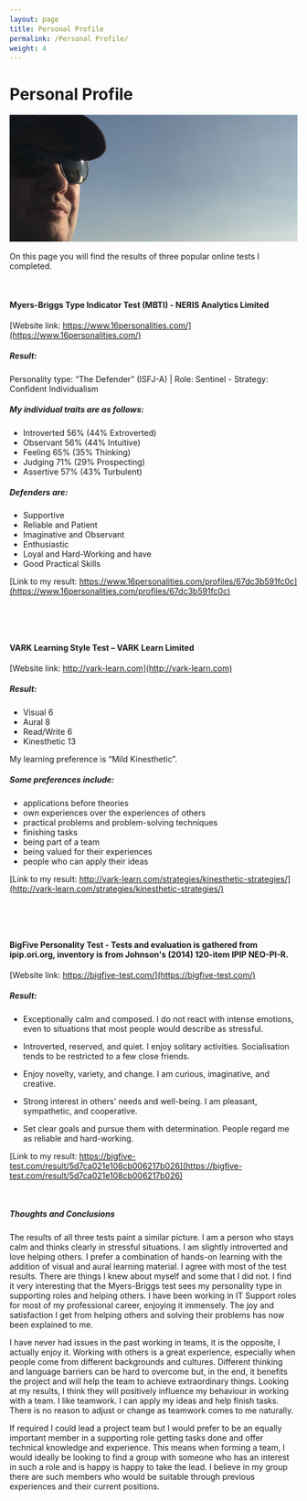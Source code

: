 ```yaml
---
layout: page
title: Personal Profile
permalink: /Personal Profile/
weight: 4
---
```


# **Personal Profile**

<img src="https://raw.githubusercontent.com/Miromat/miromat.github.io/master/assets/profile.jpg" width="870">

On this page you will find the results of three popular online tests I completed.

<p>&nbsp;</p>

#### **Myers-Briggs Type Indicator Test (MBTI) - NERIS Analytics Limited**
[Website link: https://www.16personalities.com/](https://www.16personalities.com/)

##### **Result:**

Personality type: “The Defender” (ISFJ-A) | Role: Sentinel - Strategy: Confident Individualism

##### **My individual traits are as follows:**

* Introverted 56% (44% Extroverted)
* Observant 56% (44% Intuitive)
* Feeling 65% (35% Thinking)
* Judging 71% (29% Prospecting)
* Assertive 57% (43% Turbulent)

##### **Defenders are:**

*	Supportive
*	Reliable and Patient
*	Imaginative and Observant
*	Enthusiastic
*	Loyal and Hard-Working
  and have
*	Good Practical Skills

[Link to my result: https://www.16personalities.com/profiles/67dc3b591fc0c](https://www.16personalities.com/profiles/67dc3b591fc0c)

<p>&nbsp;</p>
<p>&nbsp;</p>

#### **VARK Learning Style Test – VARK Learn Limited**
[Website link: http://vark-learn.com](http://vark-learn.com)

##### **Result:**

* Visual 6
* Aural 8
* Read/Write 6
* Kinesthetic 13

My learning preference is “Mild Kinesthetic”.

##### **Some preferences include:**

*	applications before theories
*	own experiences over the experiences of others
*	practical problems and problem-solving techniques
*	finishing tasks
*	being part of a team
*	being valued for their experiences
*	people who can apply their ideas

[Link to my result: http://vark-learn.com/strategies/kinesthetic-strategies/](http://vark-learn.com/strategies/kinesthetic-strategies/)

<p>&nbsp;</p>
<p>&nbsp;</p>

#### **BigFive Personality Test - Tests and evaluation is gathered from ipip.ori.org, inventory is from Johnson's (2014) 120-item IPIP NEO-PI-R.**
[Website link: https://bigfive-test.com/](https://bigfive-test.com/)

##### **Result:**

*	Exceptionally calm and composed. I do not react with intense emotions, even to situations that most people would describe as stressful.

*	Introverted, reserved, and quiet. I enjoy solitary activities. Socialisation tends to be restricted to a few close friends.

*	Enjoy novelty, variety, and change. I am curious, imaginative, and creative.

*	Strong interest in others' needs and well-being. I am pleasant, sympathetic, and cooperative.

*	Set clear goals and pursue them with determination. People regard me as reliable and hard-working.

[Link to my result: https://bigfive-test.com/result/5d7ca021e108cb006217b026](https://bigfive-test.com/result/5d7ca021e108cb006217b026)

<p>&nbsp;</p>

##### **Thoughts and Conclusions**

The results of all three tests paint a similar picture. I am a person who stays calm and thinks clearly in stressful situations. I am slightly introverted and love helping others.
I prefer a combination of hands-on learning with the addition of visual and aural learning material. I agree with most of the test results. There are things I knew about myself and some that I did not. I find it very interesting that the Myers-Briggs test sees my personality type in supporting roles and helping others. I have been working in IT Support roles for most of my professional career, enjoying it immensely. The joy and satisfaction I get from helping others and solving their problems has now been explained to me.

I have never had issues in the past working in teams, it is the opposite, I actually enjoy it. Working with others is a great experience, especially when people come from different backgrounds and cultures. Different thinking and language barriers can be hard to overcome but, in the end, it benefits the project and will help the team to achieve extraordinary things. Looking at my results, I think they will positively influence my behaviour in working with a team. I like teamwork. I can apply my ideas and help finish tasks. There is no reason to adjust or change as teamwork comes to me naturally.

If required I could lead a project team but I would prefer to be an equally important member in a supporting role getting tasks done and offer technical knowledge and experience. This means when forming a team, I would ideally be looking to find a group with someone who has an interest in such a role and is happy is happy to take the lead.
I believe in my group there are such members who would be suitable through previous experiences and their current positions.
